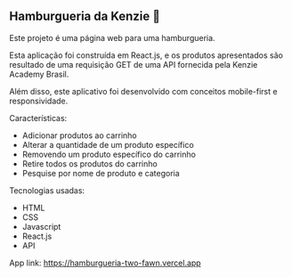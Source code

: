 ## Hamburgueria da Kenzie 🍔

Este projeto é uma página web para uma hamburgueria.

Esta aplicação foi construída em React.js, e os produtos apresentados são resultado de uma requisição GET de uma API fornecida pela Kenzie Academy Brasil.

Além disso, este aplicativo foi desenvolvido com conceitos mobile-first e responsividade.

Características:

- Adicionar produtos ao carrinho
- Alterar a quantidade de um produto específico
- Removendo um produto específico do carrinho
- Retire todos os produtos do carrinho
- Pesquise por nome de produto e categoria

Tecnologias usadas:

- HTML
- CSS
- Javascript
- React.js
- API

App link: https://hamburgueria-two-fawn.vercel.app
